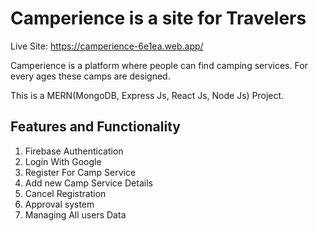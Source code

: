 # Camperience is a site for Travelers
Live Site: https://camperience-6e1ea.web.app/

Camperience is a platform where people can find camping services. For every ages these camps are designed.

This is a MERN(MongoDB, Express Js, React Js, Node Js) Project.


## Features and Functionality

1. Firebase Authentication
2. Login With Google
3. Register For Camp Service
4. Add new Camp Service Details
5. Cancel Registration
6. Approval system
7. Managing All users Data
